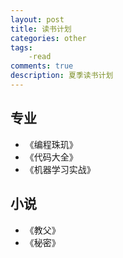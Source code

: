 ```yaml
---
layout: post
title: 读书计划
categories: other
tags: 
	-read
comments: true
description: 夏季读书计划
---
```


专业
----
*   《编程珠玑》
*   《代码大全》
*   《机器学习实战》

小说
----
*   《教父》
*   《秘密》
